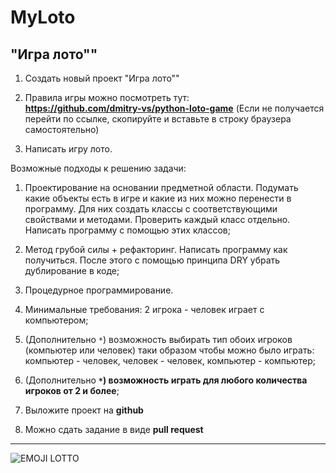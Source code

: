 # MyLoto
"Игра лото""
---

1. Создать новый проект "Игра лото""
2. Правила игры можно посмотреть тут:  
**https://github.com/dmitry-vs/python-loto-game**
(Если не получается перейти по ссылке, скопируйте и вставьте в строку браузера самостоятельно)

3. Написать игру лото.
 
Возможные подходы к решению задачи:
1) Проектирование на основании предметной области. Подумать какие объекты есть в игре и какие из них можно перенести в программу. Для них создать классы с соответствующими свойствами и методами. Проверить каждый класс отдельно. Написать программу с помощью этих классов;
 
2) Метод грубой силы + рефакторинг. Написать программу как получиться. После этого с помощью принципа DRY убрать дублирование в коде;
 
3) Процедурное программирование.
 
4. Минимальные требования: 2 игрока - человек играет с компьютером;
5. (Дополнительно ``*``) возможность выбирать тип обоих игроков (компьютер или человек) таки образом чтобы можно было играть: компьютер - человек, человек - человек, компьютер - компьютер;
6. (Дополнительно **``*``) возможность играть для любого количества игроков от 2 и более**;
 
7. Выложите проект на **github**
8. Можно сдать задание в виде **pull request**

---


![EMOJI LOTTO](lotto_00.jpg "Игра лото")
